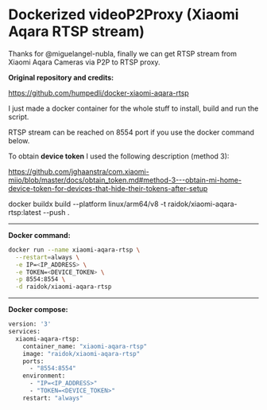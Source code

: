 # Dockerized videoP2Proxy (Xiaomi Aqara RTSP stream)

Thanks for @miguelangel-nubla, finally we can get RTSP stream from Xiaomi Aqara Cameras via P2P to RTSP proxy.

**Original repository and credits:**

https://github.com/humpedli/docker-xiaomi-aqara-rtsp

I just made a docker container for the whole stuff to install, build and run the script.

RTSP stream can be reached on 8554 port if you use the docker command below.

To obtain **device token** I used the following description (method 3):

https://github.com/jghaanstra/com.xiaomi-miio/blob/master/docs/obtain_token.md#method-3---obtain-mi-home-device-token-for-devices-that-hide-their-tokens-after-setup

docker buildx build --platform linux/arm64/v8 -t raidok/xiaomi-aqara-rtsp:latest --push .

---
**Docker command:**

```bash
docker run --name xiaomi-aqara-rtsp \
  --restart=always \
  -e IP=<IP_ADDRESS> \
  -e TOKEN=<DEVICE_TOKEN> \
  -p 8554:8554 \
  -d raidok/xiaomi-aqara-rtsp
```

---
**Docker compose:**

```bash
version: '3'
services:
  xiaomi-aqara-rtsp:
    container_name: "xiaomi-aqara-rtsp"
    image: "raidok/xiaomi-aqara-rtsp"
    ports:
      - "8554:8554"
    environment:
      - "IP=<IP_ADDRESS>"
      - "TOKEN=<DEVICE_TOKEN>"
    restart: "always"
```
